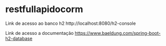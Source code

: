 # restfullapidocorm


Link de acesso ao banco h2 http://localhost:8080/h2-console

Link de acesso a documentação https://www.baeldung.com/spring-boot-h2-database
